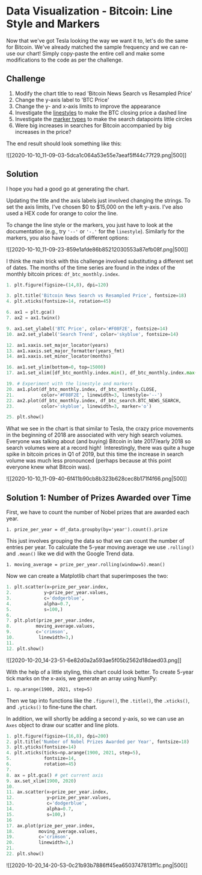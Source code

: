 # Data Visualization - Bitcoin: Line Style and Markers

Now that we've got Tesla looking the way we want it to, let's do the same for Bitcoin. We've already matched the sample frequency and we can re-use our chart! Simply copy-paste the entire cell and make some modifications to the code as per the challenge.

## Challenge

1. Modify the chart title to read 'Bitcoin News Search vs Resampled Price'
2. Change the y-axis label to 'BTC Price'
3. Change the y- and x-axis limits to improve the appearance
4. Investigate the [linestyles](https://matplotlib.org/3.2.1/api/_as_gen/matplotlib.pyplot.plot.html) to make the BTC closing price a dashed line
5. Investigate the [marker types](https://matplotlib.org/3.2.1/api/markers_api.html) to make the search datapoints little circles
6. Were big increases in searches for Bitcoin accompanied by big increases in the price?

The end result should look something like this:

![[2020-10-10_11-09-03-5dca1c064a53e55e7aeaf5ff44c77f29.png|500]]

## Solution

I hope you had a good go at generating the chart.

Updating the title and the axis labels just involved changing the strings. To set the axis limits, I've chosen $0 to $15,000 on the left y-axis. I've also used a HEX code for orange to color the line.

To change the line style or the markers, you just have to look at the documentation (e.g., try `'--'` or `'-.'` for the `linestyle`). Similarly for the markers, you also have loads of different options:

![[2020-10-10_11-09-23-859e1afde86b85212030553a87efb08f.png|500]]

I think the main trick with this challenge involved substituting a different set of dates. The months of the time series are found in the index of the monthly bitcoin prices: `df_btc_monthly.index`.

```python
1. plt.figure(figsize=(14,8), dpi=120)

3. plt.title('Bitcoin News Search vs Resampled Price', fontsize=18)
4. plt.xticks(fontsize=14, rotation=45)

6. ax1 = plt.gca()
7. ax2 = ax1.twinx()

9. ax1.set_ylabel('BTC Price', color='#F08F2E', fontsize=14)
10. ax2.set_ylabel('Search Trend', color='skyblue', fontsize=14)

12. ax1.xaxis.set_major_locator(years)
13. ax1.xaxis.set_major_formatter(years_fmt)
14. ax1.xaxis.set_minor_locator(months)

16. ax1.set_ylim(bottom=0, top=15000)
17. ax1.set_xlim([df_btc_monthly.index.min(), df_btc_monthly.index.max()])

19. # Experiment with the linestyle and markers
20. ax1.plot(df_btc_monthly.index, df_btc_monthly.CLOSE, 
21.          color='#F08F2E', linewidth=3, linestyle='--')
22. ax2.plot(df_btc_monthly.index, df_btc_search.BTC_NEWS_SEARCH, 
23.          color='skyblue', linewidth=3, marker='o')

25. plt.show()
```

What we see in the chart is that similar to Tesla, the crazy price movements in the beginning of 2018 are associated with very high search volumes. Everyone was talking about (and buying) Bitcoin in late 2017/early 2018 so search volumes were at a record high!  Interestingly, there was quite a huge spike in bitcoin prices in Q1 of 2019, but this time the increase in search volume was much less pronounced (perhaps because at this point everyone knew what Bitcoin was).

![[2020-10-10_11-09-40-6f411b90cb8b323b628cec8b171f4f66.png|500]]

## Solution 1: Number of Prizes Awarded over Time

First, we have to count the number of Nobel prizes that are awarded each year.

`1. prize_per_year = df_data.groupby(by='year').count().prize `

This just involves grouping the data so that we can count the number of entries per year. To calculate the 5-year moving average we use `.rolling()` and `.mean()` like we did with the Google Trend data.

`1. moving_average = prize_per_year.rolling(window=5).mean()`

Now we can create a Matplotlib chart that superimposes the two:

```python
1. plt.scatter(x=prize_per_year.index, 
2.            y=prize_per_year.values, 
3.            c='dodgerblue',
4.            alpha=0.7,
5.            s=100,)
6.
7. plt.plot(prize_per_year.index, 
8.         moving_average.values, 
9.         c='crimson', 
10.         linewidth=3,)
11.
12. plt.show()
```

![[2020-10-20_14-23-51-6e82d0a2a593ae5f05b2562d18daed03.png]]

With the help of a little styling, this chart could look better. To create 5-year tick marks on the x-axis, we generate an array using NumPy:

`1. np.arange(1900, 2021, step=5)`

Then we tap into functions like the `.figure()`, the `.title()`, the `.xticks()`, and `.yticks()` to fine-tune the chart.

In addition, we will shortly be adding a second y-axis, so we can use an `Axes` object to draw our scatter and line plots.

```python
1. plt.figure(figsize=(16,8), dpi=200)
2. plt.title('Number of Nobel Prizes Awarded per Year', fontsize=18)
3. plt.yticks(fontsize=14)
4. plt.xticks(ticks=np.arange(1900, 2021, step=5), 
5.            fontsize=14, 
6.            rotation=45)
7.
8. ax = plt.gca() # get current axis
9. ax.set_xlim(1900, 2020)
10.
11. ax.scatter(x=prize_per_year.index, 
12.            y=prize_per_year.values, 
13.            c='dodgerblue',
14.            alpha=0.7,
15.            s=100,)
16
17. ax.plot(prize_per_year.index, 
18.         moving_average.values, 
19.         c='crimson', 
20.         linewidth=3,)
21.
22. plt.show()
```

![[2020-10-20_14-20-53-0c21b93b7886ff45ea6503747813ff1c.png|500]]
